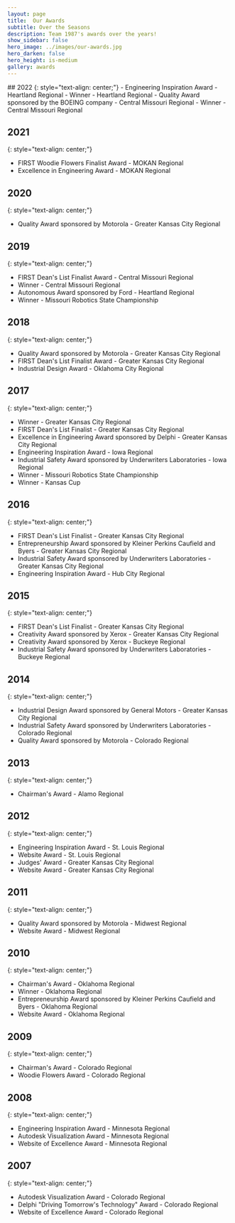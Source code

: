 ```yaml
---
layout: page
title:  Our Awards 
subtitle: Over the Seasons
description: Team 1987's awards over the years!
show_sidebar: false
hero_image: ../images/our-awards.jpg
hero_darken: false
hero_height: is-medium
gallery: awards
---
```


<div class="begin-examples"></div>
## 2022
{: style="text-align: center;"}
- Engineering Inspiration Award - Heartland Regional
- Winner - Heartland Regional
- Quality Award sponsored by the BOEING company - Central Missouri Regional
- Winner - Central Missouri Regional

## 2021
{: style="text-align: center;"}
- FIRST Woodie Flowers Finalist Award - MOKAN Regional
- Excellence in Engineering Award - MOKAN Regional

## 2020
{: style="text-align: center;"}
- Quality Award sponsored by Motorola - Greater Kansas City Regional

## 2019
{: style="text-align: center;"}
- FIRST Dean's List Finalist Award - Central Missouri Regional
- Winner - Central Missouri Regional
- Autonomous Award sponsored by Ford - Heartland Regional
- Winner - Missouri Robotics State Championship

## 2018
{: style="text-align: center;"}
- Quality Award sponsored by Motorola - Greater Kansas City Regional
- FIRST Dean's List Finalist Award - Greater Kansas City Regional
- Industrial Design Award - Oklahoma City Regional

## 2017
{: style="text-align: center;"}
- Winner - Greater Kansas City Regional
- FIRST Dean's List Finalist - Greater Kansas City Regional
- Excellence in Engineering Award sponsored by Delphi - Greater Kansas City Regional
- Engineering Inspiration Award - Iowa Regional
- Industrial Safety Award sponsored by Underwriters Laboratories - Iowa Regional
- Winner - Missouri Robotics State Championship
- Winner - Kansas Cup

## 2016
{: style="text-align: center;"}
- FIRST Dean's List Finalist - Greater Kansas City Regional
- Entrepreneurship Award sponsored by Kleiner Perkins Caufield and Byers - Greater Kansas City Regional
- Industrial Safety Award sponsored by Underwriters Laboratories - Greater Kansas City Regional
- Engineering Inspiration Award - Hub City Regional

## 2015
{: style="text-align: center;"}
- FIRST Dean's List Finalist - Greater Kansas City Regional
- Creativity Award sponsored by Xerox - Greater Kansas City Regional
- Creativity Award sponsored by Xerox - Buckeye Regional
- Industrial Safety Award sponsored by Underwriters Laboratories - Buckeye Regional

## 2014
{: style="text-align: center;"}
- Industrial Design Award sponsored by General Motors - Greater Kansas City Regional
- Industrial Safety Award sponsored by Underwriters Laboratories - Colorado Regional
- Quality Award sponsored by Motorola - Colorado Regional

## 2013
{: style="text-align: center;"}
- Chairman's Award - Alamo Regional

## 2012
{: style="text-align: center;"}
- Engineering Inspiration Award - St. Louis Regional
- Website Award - St. Louis Regional
- Judges' Award - Greater Kansas City Regional
- Website Award - Greater Kansas City Regional

## 2011
{: style="text-align: center;"}
- Quality Award sponsored by Motorola - Midwest Regional
- Website Award - Midwest Regional

## 2010
{: style="text-align: center;"}
- Chairman's Award - Oklahoma Regional
- Winner - Oklahoma Regional
- Entrepreneurship Award sponsored by Kleiner Perkins Caufield and Byers - Oklahoma Regional
- Website Award - Oklahoma Regional

## 2009
{: style="text-align: center;"}
- Chairman's Award - Colorado Regional
- Woodie Flowers Award - Colorado Regional

## 2008
{: style="text-align: center;"}
- Engineering Inspiration Award - Minnesota Regional
- Autodesk Visualization Award - Minnesota Regional
- Website of Excellence Award - Minnesota Regional

## 2007
{: style="text-align: center;"}
- Autodesk Visualization Award - Colorado Regional
- Delphi "Driving Tomorrow's Technology" Award - Colorado Regional
- Website of Excellence Award - Colorado Regional
